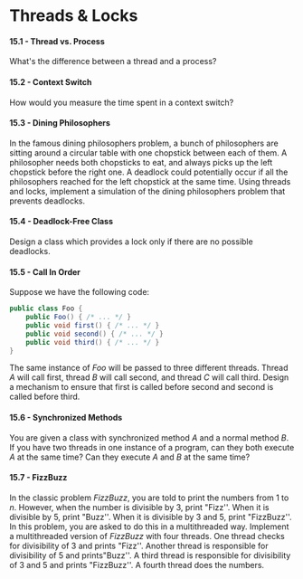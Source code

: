 # Threads & Locks

#### 15.1 - Thread vs. Process

What's the difference between a thread and a process?

#### 15.2 - Context Switch

How would you measure the time spent in a context switch?

#### 15.3 - Dining Philosophers

In the famous dining philosophers problem, a bunch of philosophers are sitting around a circular table with one chopstick between each of them. A philosopher needs both chopsticks to eat, and always picks up the left chopstick before the right one. A deadlock could potentially occur if all the philosophers reached for the left chopstick at the same time. Using threads and locks, implement a simulation of the dining philosophers problem that prevents deadlocks.

#### 15.4 - Deadlock-Free Class

Design a class which provides a lock only if there are no possible deadlocks.

#### 15.5 - Call In Order

Suppose we have the following code:

```java
public class Foo {
    public Foo() { /* ... */ }
    public void first() { /* ... */ }
    public void second() { /* ... */ }
    public void third() { /* ... */ }
}
```


The same instance of _Foo_ will be passed to three different threads. Thread _A_ will call first, thread _B_ will call second, and thread _C_ will call third. Design a mechanism to ensure that first is called before second and second is called before third.

#### 15.6 - Synchronized Methods

You are given a class with synchronized method _A_ and a normal method _B_. If you have two threads in one instance of a program, can they both execute _A_ at the same time? Can they execute _A_ and _B_ at the same time?

#### 15.7 - FizzBuzz

In the classic problem _FizzBuzz_, you are told to print the numbers from 1 to _n_. However, when the number is divisible by 3, print "Fizz''. When it is divisible by 5, print "Buzz''. When it is divisible by 3 and 5, print "FizzBuzz''. In this problem, you are asked to do this in a multithreaded way. Implement a multithreaded version of  _FizzBuzz_ with four threads. One thread checks for divisibility of 3 and prints "Fizz''. Another thread is responsible for divisibility of 5 and prints"Buzz''. A third thread is responsible for divisibility of 3 and 5 and prints "FizzBuzz''. A fourth thread does the numbers.

